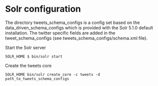 Solr configuration
=========================================================

The directory tweets_schema_configs is a config set based on the data_driven_schema_configs
which is provided with the Solr 5.1.0 default installation.
The twitter specific fields are added in the tweet_schema_configs (see tweets_schema_configs/schema.xml file).

Start the Solr server

```
SOLR_HOME $ bin/solr start
```

Create the tweets core

```
SOLR_HOME bin/solr create_core -c tweets -d path_to_tweets_schema_configs
```

